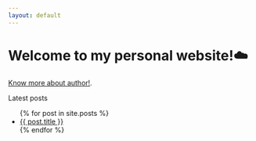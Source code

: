 ```yaml
---
layout: default
---
```


# Welcome to my personal website!☁️
[Know more about author!](./about.html).

Latest posts

<ul>
  {% for post in site.posts %}
    <li>
      <a href="{{ post.url }}">{{ post.title }}</a>
    </li>
  {% endfor %}
</ul>


